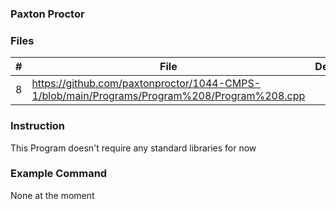 ### Paxton Proctor

### Files

|   #   | File            | Description                                        |
| :---: | --------------- | -------------------------------------------------- |
|   8 | https://github.com/paxtonproctor/1044-CMPS-1/blob/main/Programs/Program%208/Program%208.cpp |

### Instruction

This Program doesn't require any standard libraries for now

### Example Command

None at the moment
